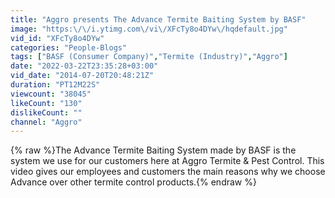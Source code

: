 ```yaml
---
title: "Aggro presents The Advance Termite Baiting System by BASF"
image: "https:\/\/i.ytimg.com\/vi\/XFcTy8o4DYw\/hqdefault.jpg"
vid_id: "XFcTy8o4DYw"
categories: "People-Blogs"
tags: ["BASF (Consumer Company)","Termite (Industry)","Aggro"]
date: "2022-03-22T23:35:28+03:00"
vid_date: "2014-07-20T20:48:21Z"
duration: "PT12M22S"
viewcount: "38045"
likeCount: "130"
dislikeCount: ""
channel: "Aggro"
---
```

{% raw %}The Advance Termite Baiting System made by BASF is the system we use for our customers here at Aggro Termite &amp; Pest Control. This video gives our employees and customers the main reasons why we choose Advance over other termite control products.{% endraw %}

